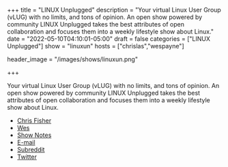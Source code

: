 +++
title = "LINUX Unplugged"
description = "Your virtual Linux User Group (vLUG) with no limits, and tons of opinion. An open show powered by community LINUX Unplugged takes the best attributes of open collaboration and focuses them into a weekly lifestyle show about Linux."
date = "2022-05-10T04:10:01-05:00"
draft = false
categories = ["LINUX Unplugged"]
show = "linuxun"
hosts = ["chrislas","wespayne"]

header_image = "/images/shows/linuxun.png"

+++

Your virtual Linux User Group (vLUG) with no limits, and tons of opinion. An open show powered by community LINUX Unplugged takes the best attributes of open collaboration and focuses them into a weekly lifestyle show about Linux.

<ul>
<li><a href="https://linuxunplugged.com/hosts/chrislas">Chris Fisher</a></li>
<li><a href="https://linuxunplugged.com/hosts/wes">Wes</a></li>
<li><a href="https://linuxunplugged.com">Show Notes</a></li>
<li><a href="https://www.jupiterbroadcasting.com/contact/">E-mail</a></li>
<li><a href="https://www.reddit.com/r/linuxunplugged/">Subreddit</a></li>
<li><a href="https://twitter.com/LINUXUnplugged">Twitter</a></li>
</ul>
